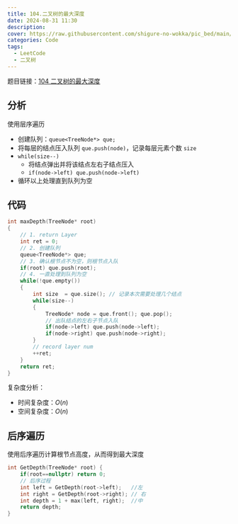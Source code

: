 ```yaml
---
title: 104.二叉树的最大深度
date: 2024-08-31 11:30
description: 
cover: https://raw.githubusercontent.com/shigure-no-wokka/pic_bed/main/imgs/family_code.jpg
categories: Code
tags:
  - LeetCode
  - 二叉树
---
```


题目链接：[104 二叉树的最大深度](https://leetcode.cn/problems/maximum-depth-of-binary-tree/)

<!--more-->

## 分析

使用层序遍历


- 创建队列：`queue<TreeNode*> que;`
- 将每层的结点压入队列 `que.push(node)`，记录每层元素个数 `size`
- `while(size--)`
  - 将结点弹出并将该结点左右子结点压入
  - `if(node->left) que.push(node->left)`
- 循环以上处理直到队列为空


## 代码

```cpp
int maxDepth(TreeNode* root)
{
    // 1. return Layer
    int ret = 0;
    // 2. 创建队列
    queue<TreeNode*> que;
    // 3. 确认根节点不为空，则根节点入队
    if(root) que.push(root);
    // 4. 一直处理到队列为空
    while(!que.empty())
    {
        int size  = que.size(); // 记录本次需要处理几个结点
        while(size--)
        {
            TreeNode* node = que.front(); que.pop();
            // 出队结点的左右子节点入队
            if(node->left) que.push(node->left);
            if(node->right) que.push(node->right);
        }
        // record layer num
        ++ret;
    }
    return ret;
}
```

复杂度分析：
- 时间复杂度：$O(n)$
- 空间复杂度：$O(n)$

## 后序遍历

使用后序遍历计算根节点高度，从而得到最大深度

```cpp
int GetDepth(TreeNode* root) {
    if(root==nullptr) return 0;
    // 后序过程
    int left = GetDepth(root->left);   //左
    int right = GetDepth(root->right); // 右
    int depth = 1 + max(left, right);  //中
    return depth;
}
```







